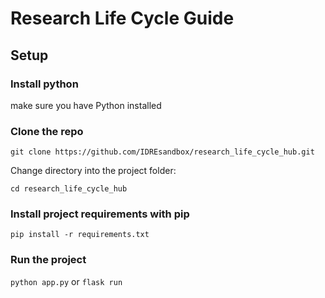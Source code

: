 # Research Life Cycle Guide

## Setup

### Install python
make sure you have Python installed

### Clone the repo
`git clone https://github.com/IDREsandbox/research_life_cycle_hub.git`

Change directory into the project folder:

`cd research_life_cycle_hub`

### Install project requirements with pip
`pip install -r requirements.txt`

### Run the project
`python app.py`
or
`flask run`
